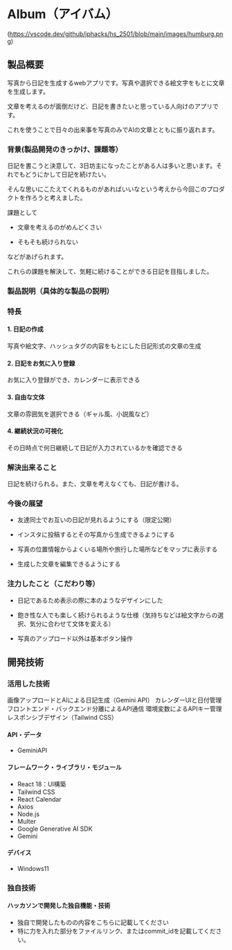 # AIbum（アイバム）

(https://vscode.dev/github/jphacks/hs_2501/blob/main/images/humburg.png)

## 製品概要
写真から日記を生成するwebアプリです。写真や選択できる絵文字をもとに文章を生成します。　　

文章を考えるのが面倒だけど、日記を書きたいと思っている人向けのアプリです。　　

これを使うことで日々の出来事を写真のみでAIの文章とともに振り返れます。
### 背景(製品開発のきっかけ、課題等）
日記を書こうと決意して、3日坊主になったことがある人は多いと思います。それでもどうにかして日記を続けたい。　　

そんな思いにこたえてくれるものがあればいいなという考えから今回このプロダクトを作ろうと考えました。　　

課題として　　

* 文章を考えるのがめんどくさい　　

* そもそも続けられない　　

などがあげられます。　　

これらの課題を解決して、気軽に続けることができる日記を目指しました。
### 製品説明（具体的な製品の説明）
### 特長
#### 1. 日記の作成
写真や絵文字、ハッシュタグの内容をもとにした日記形式の文章の生成
#### 2. 日記をお気に入り登録
お気に入り登録ができ、カレンダーに表示できる
#### 3. 自由な文体
文章の雰囲気を選択できる（ギャル風、小説風など）
#### 4. 継続状況の可視化
その日時点で何日継続して日記が入力されているかを確認できる

### 解決出来ること
日記を続けられる。また、文章を考えなくても、日記が書ける。
### 今後の展望
* 友達同士でお互いの日記が見れるようにする（限定公開）　　

* インスタに投稿するとその写真から生成できるようにする　　

* 写真の位置情報からよくいる場所や旅行した場所などをマップに表示する  

* 生成した文章を編集できるようにする　　

### 注力したこと（こだわり等）
* 日記であるため表示の際に本のようなデザインにした　　

* 飽き性な人でも楽しく続けられるような仕様（気持ちなどは絵文字からの選択、気分に合わせて文体を変える）  

* 写真のアップロード以外は基本ボタン操作

## 開発技術
### 活用した技術
画像アップロードとAIによる日記生成（Gemini API）
カレンダーUIと日付管理
フロントエンド・バックエンド分離によるAPI通信
環境変数によるAPIキー管理
レスポンシブデザイン（Tailwind CSS）
#### API・データ
* GeminiAPI
#### フレームワーク・ライブラリ・モジュール
* React 18：UI構築
* Tailwind CSS
* React Calendar
* Axios
* Node.js
* Multer
* Google Generative AI SDK
* Gemini 

#### デバイス
* Windows11

### 独自技術
#### ハッカソンで開発した独自機能・技術
* 独自で開発したものの内容をこちらに記載してください
* 特に力を入れた部分をファイルリンク、またはcommit_idを記載してください。
